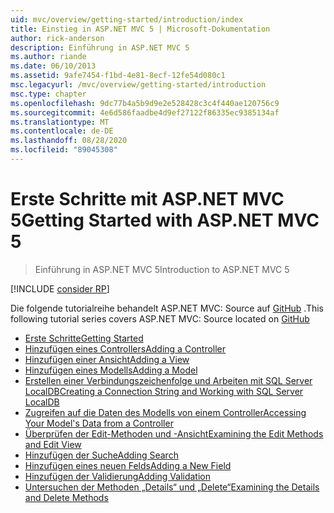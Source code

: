 ```yaml
---
uid: mvc/overview/getting-started/introduction/index
title: Einstieg in ASP.NET MVC 5 | Microsoft-Dokumentation
author: rick-anderson
description: Einführung in ASP.NET MVC 5
ms.author: riande
ms.date: 06/10/2013
ms.assetid: 9afe7454-f1bd-4e81-8ecf-12fe54d080c1
msc.legacyurl: /mvc/overview/getting-started/introduction
msc.type: chapter
ms.openlocfilehash: 9dc77b4a5b9d9e2e528428c3c4f440ae120756c9
ms.sourcegitcommit: 4e6d586faadbe4d9ef27122f86335ec9385134af
ms.translationtype: MT
ms.contentlocale: de-DE
ms.lasthandoff: 08/28/2020
ms.locfileid: "89045308"
---
```

# <a name="getting-started-with-aspnet-mvc-5"></a><span data-ttu-id="368b2-103">Erste Schritte mit ASP.NET MVC 5</span><span class="sxs-lookup"><span data-stu-id="368b2-103">Getting Started with ASP.NET MVC 5</span></span>

> <span data-ttu-id="368b2-104">Einführung in ASP.NET MVC 5</span><span class="sxs-lookup"><span data-stu-id="368b2-104">Introduction to ASP.NET MVC 5</span></span>

[!INCLUDE [consider RP](~/includes/razor.md)]

<span data-ttu-id="368b2-105">Die folgende tutorialreihe behandelt ASP.NET MVC: Source auf [GitHub](https://github.com/dotnet/AspNetDocs/tree/master/aspnet/mvc/overview/getting-started/introduction/sample/MvcMovie/MvcMovie) .</span><span class="sxs-lookup"><span data-stu-id="368b2-105">This following tutorial series covers ASP.NET MVC: Source located on [GitHub](https://github.com/dotnet/AspNetDocs/tree/master/aspnet/mvc/overview/getting-started/introduction/sample/MvcMovie/MvcMovie)</span></span>

- [<span data-ttu-id="368b2-106">Erste Schritte</span><span class="sxs-lookup"><span data-stu-id="368b2-106">Getting Started</span></span>](getting-started.md)
- [<span data-ttu-id="368b2-107">Hinzufügen eines Controllers</span><span class="sxs-lookup"><span data-stu-id="368b2-107">Adding a Controller</span></span>](adding-a-controller.md)
- [<span data-ttu-id="368b2-108">Hinzufügen einer Ansicht</span><span class="sxs-lookup"><span data-stu-id="368b2-108">Adding a View</span></span>](adding-a-view.md)
- [<span data-ttu-id="368b2-109">Hinzufügen eines Modells</span><span class="sxs-lookup"><span data-stu-id="368b2-109">Adding a Model</span></span>](adding-a-model.md)
- [<span data-ttu-id="368b2-110">Erstellen einer Verbindungszeichenfolge und Arbeiten mit SQL Server LocalDB</span><span class="sxs-lookup"><span data-stu-id="368b2-110">Creating a Connection String and Working with SQL Server LocalDB</span></span>](creating-a-connection-string.md)
- [<span data-ttu-id="368b2-111">Zugreifen auf die Daten des Modells von einem Controller</span><span class="sxs-lookup"><span data-stu-id="368b2-111">Accessing Your Model's Data from a Controller</span></span>](accessing-your-models-data-from-a-controller.md)
- [<span data-ttu-id="368b2-112">Überprüfen der Edit-Methoden und -Ansicht</span><span class="sxs-lookup"><span data-stu-id="368b2-112">Examining the Edit Methods and Edit View</span></span>](examining-the-edit-methods-and-edit-view.md)
- [<span data-ttu-id="368b2-113">Hinzufügen der Suche</span><span class="sxs-lookup"><span data-stu-id="368b2-113">Adding Search</span></span>](adding-search.md)
- [<span data-ttu-id="368b2-114">Hinzufügen eines neuen Felds</span><span class="sxs-lookup"><span data-stu-id="368b2-114">Adding a New Field</span></span>](adding-a-new-field.md)
- [<span data-ttu-id="368b2-115">Hinzufügen der Validierung</span><span class="sxs-lookup"><span data-stu-id="368b2-115">Adding Validation</span></span>](adding-validation.md)
- [<span data-ttu-id="368b2-116">Untersuchen der Methoden „Details“ und „Delete“</span><span class="sxs-lookup"><span data-stu-id="368b2-116">Examining the Details and Delete Methods</span></span>](examining-the-details-and-delete-methods.md)
